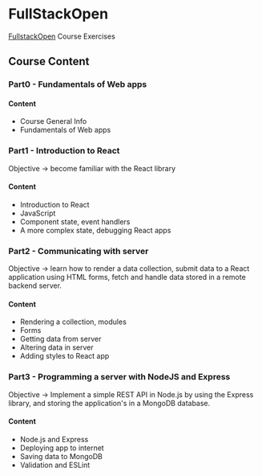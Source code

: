# FullStackOpen

[FullstackOpen](https://fullstackopen.com/en/) Course Exercises

## Course Content

### Part0 - Fundamentals of Web apps

#### Content

- Course General Info
- Fundamentals of Web apps

### Part1 - Introduction to React

Objective ->  become familiar with the React library

#### Content

- Introduction to React
- JavaScript
- Component state, event handlers 
- A more complex state, debugging React apps

### Part2 - Communicating with server

Objective -> learn how to render a data collection, submit data to a React application using HTML forms, fetch and handle data stored in a remote backend server.

#### Content

- Rendering a collection, modules
- Forms
- Getting data from server
- Altering data in server
- Adding styles to React app

### Part3 - Programming a server with NodeJS and Express

Objective -> Implement a simple REST API in Node.js by using the Express library, and storing the application's in a MongoDB database.

#### Content 

- Node.js and Express
- Deploying app to internet
- Saving data to MongoDB
- Validation and ESLint

